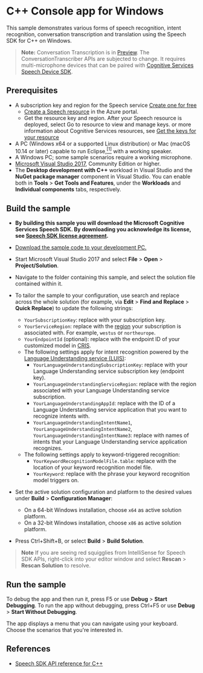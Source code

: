 # C++ Console app for Windows

This sample demonstrates various forms of speech recognition, intent recognition, conversation transcription and translation using the Speech SDK for C++ on Windows.

> **Note:**
> Conversation Transcription is in [Preview](https://aka.ms/cts/ctsoverview). The
> ConversationTranscriber APIs are subjected to change. It requires
> multi-microphone devices that can be paired with [Cognitive Services Speech
> Device SDK](https://aka.ms/cts/getsdk).

## Prerequisites

* A subscription key and region for the Speech service [Create one for free](https://azure.microsoft.com/en-us/free/cognitive-services/)
  * [Create a Speech resource](https://ms.portal.azure.com/#create/Microsoft.CognitiveServicesSpeechServices) in the Azure portal.
  * Get the resource key and region. After your Speech resource is deployed, select Go to resource to view and manage keys. or  more information about Cognitive Services resources, see [Get the keys for your resource](https://docs.microsoft.com/en-us/azure/cognitive-services/cognitive-services-apis-create-account?tabs=multiservice%2Cwindows#get-the-keys-for-your-resource)
* A PC (Windows x64 or a supported Linux distribution) or Mac (macOS 10.14 or later) capable to run Eclipse,[<sup>[1]</sup>](#footnote1) with a working speaker.
* A Windows PC; some sample scenarios require a working microphone.
* [Microsoft Visual Studio 2017](https://www.visualstudio.com/), Community Edition or higher.
* The **Desktop development with C++** workload in Visual Studio and the **NuGet package manager** component in Visual Studio.
  You can enable both in **Tools** \> **Get Tools and Features**, under the **Workloads** and **Individual components** tabs, respectively.

## Build the sample

* **By building this sample you will download the Microsoft Cognitive Services Speech SDK. By downloading you acknowledge its license, see [Speech SDK license agreement](https://aka.ms/csspeech/license201809).**
* [Download the sample code to your development PC.](/README.md#get-the-samples)
* Start Microsoft Visual Studio 2017 and select **File** \> **Open** \> **Project/Solution**.
* Navigate to the folder containing this sample, and select the solution file contained within it.
* To tailor the sample to your configuration, use search and replace across the whole solution (for example, via **Edit** \> **Find and Replace** \> **Quick Replace**) to update the following strings:

  * `YourSubscriptionKey`: replace with your subscription key.
  * `YourServiceRegion`: replace with the [region](https://aka.ms/csspeech/region) your subscription is associated with.
    For example, `westus` or `northeurope`.
  * `YourEndpointId` (optional): replace with the endpoint ID of your customized model in [CRIS](https://cris.ai).
  * The following settings apply for intent recognition powered by the [Language Understanding service (LUIS)](https://aka.ms/csspeech/luisdocs):
    * `YourLanguageUnderstandingSubscriptionKey`: replace with your Language Understanding service subscription key (endpoint key).
    * `YourLanguageUnderstandingServiceRegion`: replace with the region associated with your Language Understanding service subscription.
    * `YourLanguageUnderstandingAppId`: replace with the ID of a Language Understanding service application that you want to recognize intents with.
    * `YourLanguageUnderstandingIntentName1`, `YourLanguageUnderstandingIntentName2`, `YourLanguageUnderstandingIntentName3`: replace with names of intents that your Language Understanding service application recognizes.
  * The following settings apply to keyword-triggered recognition:
    * `YourKeywordRecognitionModelFile.table`: replace with the location of your keyword recognition model file.
    * `YourKeyword`: replace with the phrase your keyword recognition model triggers on.
* Set the active solution configuration and platform to the desired values under **Build** \> **Configuration Manager**:
  * On a 64-bit Windows installation, choose `x64` as active solution platform.
  * On a 32-bit Windows installation, choose `x86` as active solution platform.
* Press Ctrl+Shift+B, or select **Build** \> **Build Solution**.

> **Note**
> If you are seeing red squigglies from IntelliSense for Speech SDK APIs,
> right-click into your editor window and select **Rescan** > **Rescan Solution** to resolve.

## Run the sample

To debug the app and then run it, press F5 or use **Debug** \> **Start Debugging**. To run the app without debugging, press Ctrl+F5 or use **Debug** \> **Start Without Debugging**.

The app displays a menu that you can navigate using your keyboard.
Choose the scenarios that you're interested in.

## References

* [Speech SDK API reference for C++](https://aka.ms/csspeech/cppref)